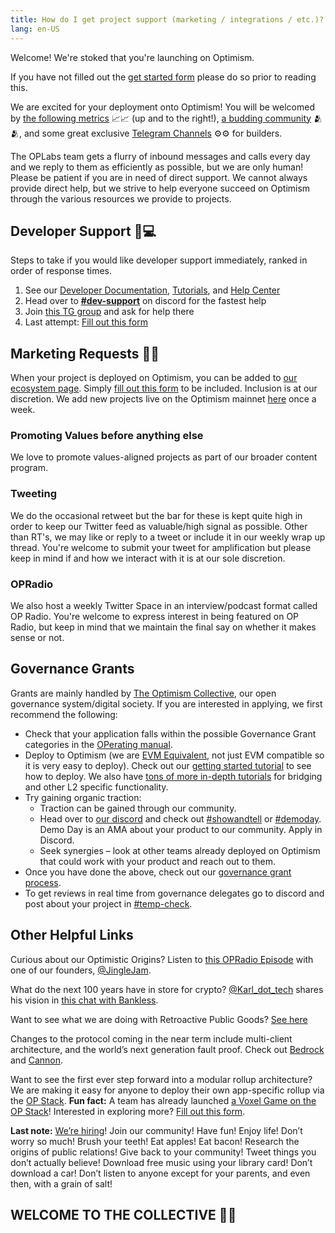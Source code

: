 ```yaml
---
title: How do I get project support (marketing / integrations / etc.)?
lang: en-US
---
```


Welcome! We're stoked that you're launching on Optimism. 

If you have not filled out the [get started form](https://oplabs.typeform.com/get-in-touch?typeform-source=community.optimism.io) please do so prior to reading this.

We are excited for your deployment onto Optimism! 
You will be welcomed by [the following metrics](https://dune.com/optimismfnd/Optimism) 📈📈 (up and to the right!), [a budding community](https://discord-gateway.optimism.io/) 🫂🫂, and some great exclusive [Telegram Channels](https://t.me/+Cb7q0a1YqItkZTRk) ⚙️⚙️ for builders.

The OPLabs team gets a flurry of inbound messages and calls every day and we reply to them as efficiently as possible, but we are only human! 
Please be patient if you are in need of direct support. 
We cannot always provide direct help, but we strive to help everyone succeed on Optimism through the various resources we provide to projects. 


## Developer Support 🙋💻

Steps to take if you would like developer support immediately, ranked in order of response times. 

1. See our [Developer Documentation](../developers/), [Tutorials](https://github.com/ethereum-optimism/optimism-tutorial), and [Help Center](https://help.optimism.io)
1. Head over to [**#dev-support**](https://discord.com/channels/667044843901681675/887914409207414785) on discord for the fastest help 
1. Join [this TG group](https://t.me/+Cb7q0a1YqItkZTRk) and ask for help there
1. Last attempt: [Fill out this form](https://oplabs.typeform.com/get-in-touch?typeform-source=community.optimism.io)


## Marketing Requests 🦸🦸

When your project is deployed on Optimism, you can be added to [our ecosystem page](https://www.optimism.io/apps/all). 
Simply [fill out this form](https://oplabs.typeform.com/op-marketing) to be included. Inclusion is at our discretion. 
We add new projects live on the Optimism mainnet [here](https://www.optimism.io/apps/all) once a week.


### Promoting Values before anything else

We love to promote values-aligned projects as part of our broader content program.


### Tweeting

We do the occasional retweet but the bar for these is kept quite high in order to keep our Twitter feed as valuable/high signal as possible. 
Other than RT's, we may like or reply to a tweet or include it in our weekly wrap up thread. 
You're welcome to submit your tweet for amplification but please keep in mind if and how we interact with it is at our sole discretion.


### OPRadio

We also host a weekly Twitter Space in an interview/podcast format called OP Radio. You're welcome to express interest in being featured on OP Radio, but keep in mind that we maintain the final say on whether it makes sense or not.

 
## Governance Grants

Grants are mainly handled by [The Optimism Collective](https://app.optimism.io/announcement), our open governance system/digital society. If you are interested in applying, we first recommend the following: 
 
- Check that your application falls within the possible Governance Grant categories in the [OPerating manual](https://github.com/ethereum-optimism/OPerating-manual/blob/main/manual.md#valid-proposal-types).
- Deploy to Optimism (we are [EVM Equivalent](https://medium.com/ethereum-optimism/introducing-evm-equivalence-5c2021deb306), not just EVM compatible so it is very easy to deploy). 
  Check out our [getting started tutorial](https://github.com/ethereum-optimism/optimism-tutorial/tree/main/getting-started) to see how to deploy. We also have [tons of more in-depth tutorials](https://github.com/ethereum-optimism/optimism-tutorial) for bridging and other L2 specific functionality. 
- Try gaining organic traction:
  - Traction can be gained through our community.
  - Head over to [our discord](https://discord-gateway.optimism.io/) and check out [#showandtell](https://discord.com/channels/667044843901681675/819333988719263774) or [#demoday](https://discord.com/channels/667044843901681675/960493820674465883).
  Demo Day is an AMA about your product to our community. Apply in Discord. 
  - Seek synergies – look at other teams already deployed on Optimism that could work with your product and reach out to them.
- Once you have done the above, check out our [governance grant process](https://gov.optimism.io/t/grant-proposal-template/3233).
- To get reviews in real time from governance delegates go to discord and post about your project in [#temp-check](https://discord.com/channels/667044843901681675/1011238484373159956).
 

## Other Helpful Links

Curious about our Optimistic Origins? 
Listen to [this OPRadio Episode](https://twitter.com/optimismFND/status/1585015947626426368) with one of our founders, [@JingleJam](https://twitter.com/jinglejamOP).

What do the next 100 years have in store for crypto? [@Karl_dot_tech](https://twitter.com/karl_dot_tech) shares his vision in [this chat with Bankless](https://www.youtube.com/watch?v=60F2wtjZO5M).

Want to see what we are doing with Retroactive Public Goods? [See here](../governance/retropgf-2.md)

Changes to the protocol coming in the near term include multi-client architecture, and the world’s next generation fault proof. 
Check out [Bedrock](https://dev.optimism.io/introducing-optimism-bedrock/) and [Cannon](https://medium.com/ethereum-optimism/cannon-cannon-cannon-introducing-cannon-4ce0d9245a03). 

Want to see the first ever step forward into a modular rollup architecture? We are making it easy for anyone to deploy their own app-specific rollup via the [OP Stack](https://optimism.mirror.xyz/fLk5UGjZDiXFuvQh6R_HscMQuuY9ABYNF7PI76-qJYs). 
**Fun fact:** A team has already launched [a Voxel Game on the OP Stack](https://dev.optimism.io/opcraft-autonomous-world/)! 
Interested in exploring more? 
[Fill out this form](https://docs.google.com/forms/d/e/1FAIpQLSciIONqVoMI6ivlrvp2EAdjrWqmZVGIpEaBbhaVZ17ZOf8DqQ/viewform?usp=sharing).

**Last note:** [We’re hiring](https://boards.greenhouse.io/oplabs)! 
Join our community! 
Have fun! 
Enjoy life! 
Don’t worry so much! 
Brush your teeth! 
Eat apples! 
Eat bacon! 
Research the origins of public relations! 
Give back to your community! 
Tweet things you don’t actually believe! 
Download free music using your library card! 
Don’t download a car! 
Don’t listen to anyone except for your parents, and even then, with a grain of salt!

 
## WELCOME TO THE COLLECTIVE 🔴✨
 
